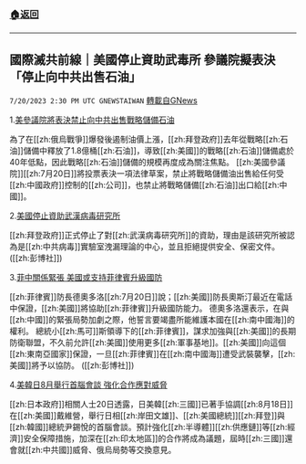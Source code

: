 ###  [:house:返回](README.md)
---


## 國際滅共前線｜美國停止資助武毒所 參議院擬表決「停止向中共出售石油」
`7/20/2023 2:30 PM UTC GNEWSTAIWAN` [轉載自GNews](https://gnews.org/articles/1475010)

1.[美參議院將表決禁止向中共出售戰略儲備石油](https://www.zaobao.com.sg/realtime/china/story20230720-1415677) 

為了在[[zh:俄烏戰爭]]爆發後遏制油價上漲，[[zh:拜登政府]]去年從戰略[[zh:石油]]儲備中釋放了1.8億桶[[zh:石油]]，導致[[zh:美國]]的戰略[[zh:石油]]儲備處於40年低點，因此戰略[[zh:石油]]儲備的規模再度成為關注焦點。 [[zh:美國參議院]][[zh:7月20日]]將投票表決一項法律草案，禁止將戰略儲備油出售給任何受[[zh:中國政府]]控制的[[zh:公司]]，也禁止將戰略儲備[[zh:石油]]出口給[[zh:中國]]。

2.[美國停止資助武漢病毒研究所](https://www.bloomberg.com/news/articles/2023-07-18/us-suspends-wuhan-institute-funds-over-covid-stonewalling#xj4y7vzkg) 

[[zh:拜登政府]]正式停止了對[[zh:武漢病毒研究所]]的資助，理由是該研究所被認為是[[zh:中共病毒]]實驗室洩漏理論的中心，並且拒絕提供安全、保密文件。 ([[zh:彭博社]]) 

3.[菲中關係緊張 美國或支持菲律賓升級國防](https://www.bloomberg.com/news/articles/2023-07-20/philippines-says-us-pledged-to-support-its-defense-upgrade) 

[[zh:菲律賓]]防長德奧多洛[[zh:7月20日]]說；[[zh:美國]]防長奧斯汀最近在電話中保證，[[zh:美國]]將協助[[zh:菲律賓]]升級國防能力。 德奧多洛還表示，在與[[zh:中國]]的緊張局勢加劇之際，他誓言要竭盡所能維護本國在[[zh:南中國海]]的權利。 總統小[[zh:馬可]]斯領導下的[[zh:菲律賓]]，謀求加強與[[zh:美國]]的長期防衛聯盟，不久前允許[[zh:美國]]使用更多[[zh:軍事基地]]。[[zh:美國]]向這個[[zh:東南亞國家]]保證，一旦[[zh:菲律賓]]在[[zh:南中國海]]遭受武裝襲擊，[[zh:美國]]將予以協防。 ([[zh:彭博社]]) 


4.[美韓日8月舉行首腦會談 強化合作應對威脅](https://tchina.kyodonews.net/news/2023/07/0256e79f610a-818.html)

[[zh:日本政府]]相關人士20日透露，日美韓[[zh:三國]]已著手協調[[zh:8月18日]]在[[zh:美國]]戴維營，舉行日相[[zh:岸田文雄]]、[[zh:美國總統]][[zh:拜登]]與[[zh:韓國]]總統尹錫悅的首腦會談。預計強化[[zh:半導體]][[zh:供應鏈]]等[[zh:經濟]]安全保障措施，加深在[[zh:印太地區]]的合作將成為議題，屆時[[zh:三國]]還會就[[zh:中共國]]威脅、俄烏局勢等交換意見。

